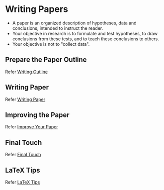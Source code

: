 # Writing Papers

- A paper is an organized description of hypotheses, data and conclusions, intended to instruct the reader.
- Your objective in research is to formulate and test hypotheses, to draw conclusions from these tests, and to teach these conclusions to others.
- Your objective is not to "collect data".

## Prepare the Paper Outline

Refer [Writing Outline](4_A_PhD_WP_Outline.md)

## Writing Paper

Refer [Writing Paper](4_B_PhD_WP_Writing_Paper.md)

## Improving the Paper

Refer [Improve Your Paper](4_C_PhD_WP_Improve_Your_Paper.md)

## Final Touch

Refer [Final Touch](4_D_PhD_WP_Final_Touch.md)

## LaTeX Tips

Refer [LaTeX Tips](4_E_PhD_WP_LaTeX_Tips.md)
